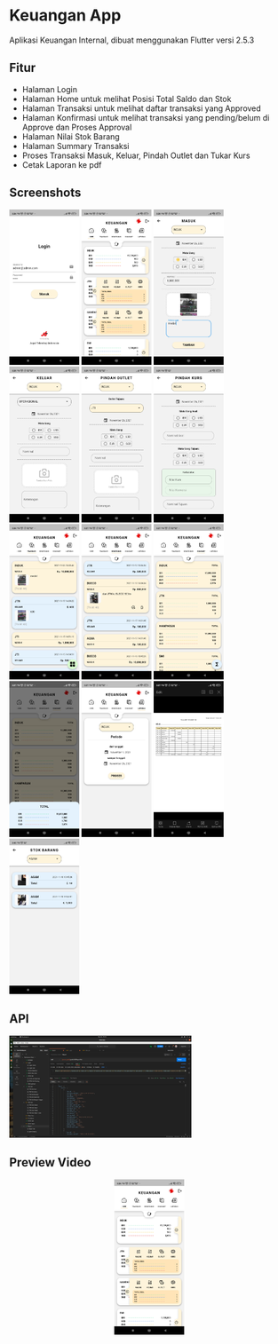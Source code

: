 
# Keuangan App

Aplikasi Keuangan Internal, dibuat menggunakan Flutter versi 2.5.3


## Fitur

- Halaman Login
- Halaman Home untuk melihat Posisi Total Saldo dan Stok
- Halaman Transaksi untuk melihat daftar transaksi yang Approved
- Halaman Konfirmasi untuk melihat transaksi yang pending/belum di Approve dan Proses Approval
- Halaman Nilai Stok Barang
- Halaman Summary Transaksi
- Proses Transaksi Masuk, Keluar, Pindah Outlet dan Tukar Kurs
- Cetak Laporan ke pdf 


## Screenshots

<p align="left"> 
    <img src="https://github.com/hairulloh-sukur/keuangan-app-flutter/blob/main/screenshot/Screenshot%20App%20Keuangan%20-%20Login.jpg" width=25% height=25%/>
    <img src="https://github.com/hairulloh-sukur/keuangan-app-flutter/blob/main/screenshot/Screenshot%20App%20Keuangan%20-%20HomePage.jpg" width=25% height=25%/>
    <img src="https://github.com/hairulloh-sukur/keuangan-app-flutter/blob/main/screenshot/Screenshot%20App%20Keuangan%20-%20Trx%20Masuk.jpg" width=25% height=25%/>
    <img src="https://github.com/hairulloh-sukur/keuangan-app-flutter/blob/main/screenshot/Screenshot%20App%20Keuangan%20-%20Trx%20Keluar.jpg" width=25% height=25%/>
    <img src="https://github.com/hairulloh-sukur/keuangan-app-flutter/blob/main/screenshot/Screenshot%20App%20Keuangan%20-%20Trx%20Pindah%20Outlet.jpg" width=25% height=25%/>  
    <img src="https://github.com/hairulloh-sukur/keuangan-app-flutter/blob/main/screenshot/Screenshot%20App%20Keuangan%20-%20Trx%20Pindah%20Kurs.jpg" width=25% height=25%/>
    <img src="https://github.com/hairulloh-sukur/keuangan-app-flutter/blob/main/screenshot/Screenshot%20App%20Keuangan%20-%20Transaksi.jpg" width=25% height=25%/>
    <img src="https://github.com/hairulloh-sukur/keuangan-app-flutter/blob/main/screenshot/Screenshot%20App%20Keuangan%20-%20Konfirmasi.jpg" width=25% height=25%/>
    <img src="https://github.com/hairulloh-sukur/keuangan-app-flutter/blob/main/screenshot/Screenshot%20App%20Keuangan%20-%20Summary%201.jpg" width=25% height=25%/>
    <img src="https://github.com/hairulloh-sukur/keuangan-app-flutter/blob/main/screenshot/Screenshot%20App%20Keuangan%20-%20Summary%202.jpg" width=25% height=25%/>
    <img src="https://github.com/hairulloh-sukur/keuangan-app-flutter/blob/main/screenshot/Screenshot%20App%20Keuangan%20-%20Laporan.jpg" width=25% height=25%/>   
    <img src="https://github.com/hairulloh-sukur/keuangan-app-flutter/blob/main/screenshot/Screenshot%20App%20Keuangan%20-%20Cetak%20Laporan%20Pdf.jpg" width=25% height=25%/>
    <img src="https://github.com/hairulloh-sukur/keuangan-app-flutter/blob/main/screenshot/Screenshot%20App%20Keuangan%20-%20Stok%20Barang.jpg" width=25% height=25%/>
</p>

## API

<p align="left"> 
    <img src="https://github.com/hairulloh-sukur/keuangan-app-flutter/blob/main/screenshot/Screenshot%20API.png" width=65% height=65%/> 
</p>

## Preview Video

<div align="center">
  <a href="https://www.youtube.com/watch?v=iX2uhSx1Nig"><img src="https://github.com/hairulloh-sukur/keuangan-app-flutter/blob/main/screenshot/Screenshot%20App%20Keuangan%20-%20HomePage.jpg" width=25% height=25% alt="Keuangan App"></a>
</div>


